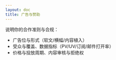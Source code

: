 ```yaml
---
layout: doc
title: 广告与赞助
---
```


说明你的合作准则与合规：

- 广告位与形式（软文/横幅/内容植入）
- 受众与覆盖、数据指标（PV/UV/订阅/邮件打开率）
- 价格与投放周期、内容审核与拒绝权
